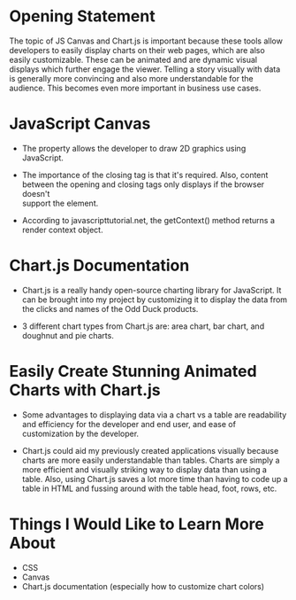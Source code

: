 # Opening Statement

The topic of JS Canvas and Chart.js is important because these tools allow developers to easily display charts on their web pages, which are also easily customizable. These can be animated and are dynamic visual displays which further engage the viewer. Telling a story visually with data is generally more convincing and also more understandable for the audience. This becomes even more important in business use cases. 

# JavaScript Canvas

- The <canvas> property allows the developer to draw 2D graphics using JavaScript.

- The importance of the closing </canvas> tag is that it's required. Also, content between the opening and closing tags only displays if the browser doesn't   
  support the <canvas> element.

- According to javascripttutorial.net, the getContext() method returns a render context object.

# Chart.js Documentation

- Chart.js is a really handy open-source charting library for JavaScript. It can be brought into my project by customizing it to display the data from the 
  clicks and names of the Odd Duck products.

- 3 different chart types from Chart.js are: area chart, bar chart, and doughnut and pie charts. 

# Easily Create Stunning Animated Charts with Chart.js

- Some advantages to displaying data via a chart vs a table are readability and efficiency for the developer and end user, and ease of customization by the 
  developer.

- Chart.js could aid my previously created applications visually because charts are more easily understandable than tables. Charts are simply a more 
  efficient and visually striking way to display data than using a table. Also, using Chart.js saves a lot more time than having to code up a table in HTML and fussing around with the table head, foot, rows, etc.

# Things I Would Like to Learn More About 

- CSS
- Canvas
- Chart.js documentation (especially how to customize chart colors)
